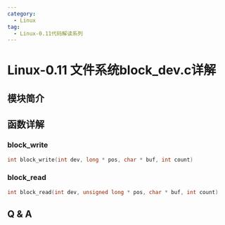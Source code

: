 ```yaml
---
category:
  - Linux
tag:
  - Linux-0.11代码解读系列
---
```


# Linux-0.11 文件系统block_dev.c详解

## 模块简介

## 函数详解

### block_write
```c
int block_write(int dev, long * pos, char * buf, int count)
```

### block_read
```c
int block_read(int dev, unsigned long * pos, char * buf, int count)
```


## Q & A